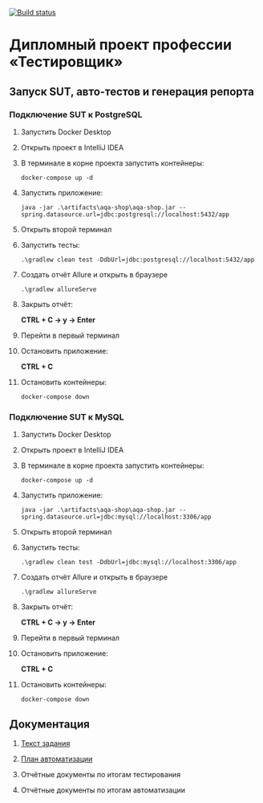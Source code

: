 [![Build status](https://ci.appveyor.com/api/projects/status/kt9uq5rk9am96hh6?svg=true)](https://ci.appveyor.com/project/molottva/diploma)

# Дипломный проект профессии «Тестировщик»

## Запуск SUT, авто-тестов и генерация репорта

### Подключение SUT к PostgreSQL

1. Запустить Docker Desktop
1. Открыть проект в IntelliJ IDEA
1. В терминале в корне проекта запустить контейнеры:

   `docker-compose up -d`
1. Запустить приложение:

   `java -jar .\artifacts\aqa-shop\aqa-shop.jar --spring.datasource.url=jdbc:postgresql://localhost:5432/app`
1. Открыть второй терминал
1. Запустить тесты:

   `.\gradlew clean test -DdbUrl=jdbc:postgresql://localhost:5432/app`
1. Создать отчёт Allure и открыть в браузере

   `.\gradlew allureServe`
1. Закрыть отчёт:

   **CTRL + C -> y -> Enter**
1. Перейти в первый терминал
1. Остановить приложение:

   **CTRL + C**
1. Остановить контейнеры:

   `docker-compose down`
   </a>

### Подключение SUT к MySQL

1. Запустить Docker Desktop
1. Открыть проект в IntelliJ IDEA
1. В терминале в корне проекта запустить контейнеры:

   `docker-compose up -d`
1. Запустить приложение:

   `java -jar .\artifacts\aqa-shop\aqa-shop.jar --spring.datasource.url=jdbc:mysql://localhost:3306/app`
1. Открыть второй терминал
1. Запустить тесты:

   `.\gradlew clean test -DdbUrl=jdbc:mysql://localhost:3306/app`
1. Создать отчёт Allure и открыть в браузере

   `.\gradlew allureServe`
1. Закрыть отчёт:

   **CTRL + C -> y -> Enter**
1. Перейти в первый терминал
1. Остановить приложение:

   **CTRL + C**
1. Остановить контейнеры:

   `docker-compose down`
   </a>

## Документация

1. [Текст задания](docs/Exercise.md)

1. [План автоматизации](docs/Plan.md)

1. Отчётные документы по итогам тестирования

1. Отчётные документы по итогам автоматизации
   </a>

